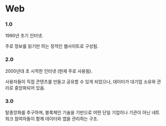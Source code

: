 # Web

### 1.0

1990년 초기 인터넷.

주로 정보를 읽기만 하는 정적인 웹사이트로 구성됨.

### 2.0

2000년대 초 시작한 인터넷 (현재 주로 사용됨).

사용자들이 직접 콘텐츠를 만들고 공유할 수 있게 되었으나, 데이터가 대기업 소유와 관리로 중앙화되어 있음.

### 3.0

탈중앙화를 추구하며, 블록체인 기술을 기반으로 어떤 단일 기업이나 기관이 아닌 네트워크 참여자들이 함께 데이터와 앱을 관리하는 구조.